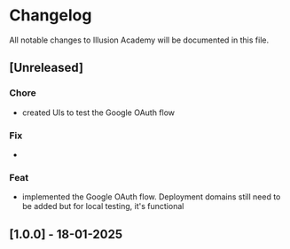 # Changelog

All notable changes to Illusion Academy will be documented in this file.

## [Unreleased]

### Chore
- created UIs to test the Google OAuth flow

### Fix
- 


### Feat
- implemented the Google OAuth flow. Deployment domains still need to be added but for local testing, it's functional

## [1.0.0] - 18-01-2025

